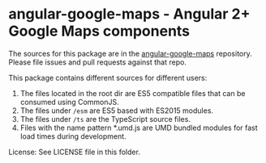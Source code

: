 angular-google-maps - Angular 2+ Google Maps components
=========

The sources for this package are in the [angular-google-maps](https://github.com/SebastianM/angular-google-maps) repository. Please file issues and pull requests against that repo.

This package contains different sources for different users:

1. The files located in the root dir are ES5 compatible files that can be consumed using CommonJS.
2. The files under `/esm` are ES5 based with ES2015 modules.
3. The files under `/ts` are the TypeScript source files.
4. Files with the name pattern *.umd.js are UMD bundled modules for fast load times during development.

License: See LICENSE file in this folder.
